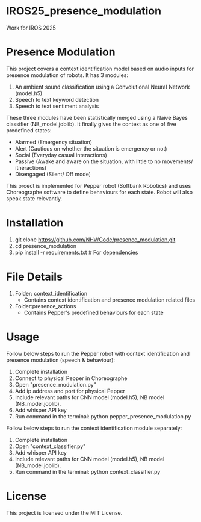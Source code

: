 # IROS25_presence_modulation
Work for IROS 2025

# Presence Modulation
This project covers a context identification model based on audio inputs for presence modulation of robots. It has 3 modules:
1. An ambient sound classification using a Convolutional Neural Network (model.h5)
2. Speech to text keyword detection
3. Speech to text sentiment analysis

These three modules have been statistically merged using a Naive Bayes classifier (NB_model.joblib). It finally gives the context as one of five predefined states:
- Alarmed (Emergency situation)
- Alert (Cautious on whether the situation is emergency or not)
- Social (Everyday casual interactions)
- Passive (Awake and aware on the situation, with little to no movements/ itneractions)
- Disengaged (Silent/ Off mode)

This proect is implemented for Pepper robot (Softbank Robotics) and uses Choreographe software to define behaviours for each state. Robot will also speak state relevantly.

# Installation

1. git clone https://github.com/NHWCode/presence_modulation.git
2. cd presence_modulation
3. pip install -r requirements.txt    # For dependencies

# File Details
1. Folder: context_identification
    - Contains context identification and presence modulation related files
2. Folder:presence_actions
    - Contains Pepper's predefined behaviours for each state

# Usage

Follow below steps to run the Pepper robot with context identification and presence modulation (speech & behaviour):
1. Complete installation
2. Connect to physical Pepper in Choreographe
3. Open "presence_modulation.py"
4. Add ip address and port for physical Pepper
5. Include relevant paths for CNN model (model.h5), NB model (NB_model.joblib).
6. Add whisper API key
7. Run command in the terminal: python pepper_presence_modulation.py

Follow below steps to run the context identification module separately:
1. Complete installation
2. Open "context_classifier.py"
3. Add whisper API key
4. Include relevant paths for CNN model (model.h5), NB model (NB_model.joblib).
5. Run command in the terminal: python context_classifier.py

# License

This project is licensed under the MIT License.


